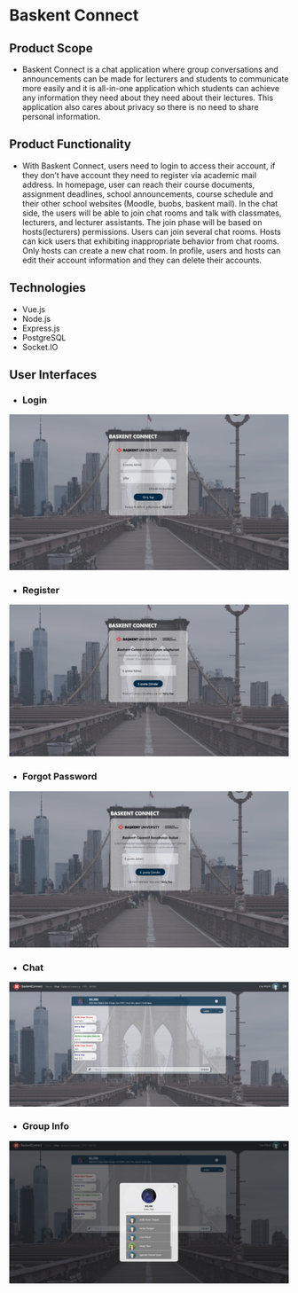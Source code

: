 # Baskent Connect

## Product Scope

* Baskent Connect is a chat application where group conversations and announcements can be made for lecturers and students to communicate more easily and it is all-in-one application which students can achieve any information they need about they need about their lectures. This application also cares about privacy so there is no need to share personal information.

## Product Functionality

* With Baskent Connect, users need to login to access their account, if they don’t have account they need to register via academic mail address. In homepage, user can reach their course documents, assignment deadlines, school announcements, course schedule and their other school websites (Moodle, buobs, baskent mail). In the chat side, the users will be able to join chat rooms and talk with classmates, lecturers, and lecturer assistants. The join phase will be based on hosts(lecturers) permissions. Users can join several chat rooms. Hosts can kick users that exhibiting inappropriate behavior from chat rooms. Only hosts can create a new chat room. In profile, users and hosts can edit their account information and they can delete their accounts.

## Technologies
- Vue.js
- Node.js
- Express.js
- PostgreSQL
- Socket.IO

## User Interfaces

- ### Login
![Login Screen](/images/login.jpg)

- ### Register 
![Login Screen](/images/register.jpg)

- ### Forgot Password
![Login Screen](/images/forgot_password.jpg)

- ### Chat
![Login Screen](/images/chat_screen.jpg)

- ### Group Info
![Login Screen](/images/group_info.jpg)

